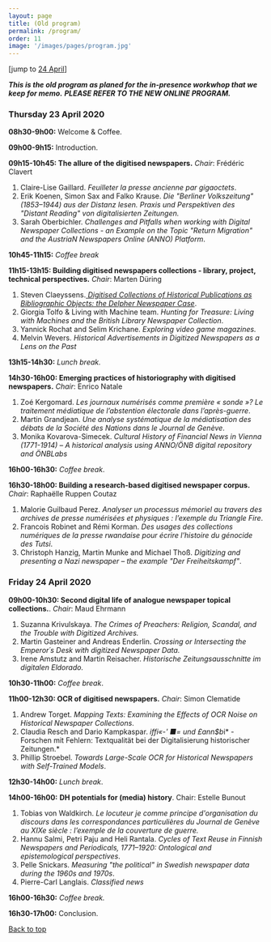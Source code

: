 ```yaml
---
layout: page
title: (Old program)
permalink: /program/
order: 11
image: '/images/pages/program.jpg'
---
```


[jump to  [24 April](#friday-24-april)]

***This is the old program as planed for the in-presence workwhop that we keep  for memo.***
***PLEASE REFER TO THE NEW ONLINE PROGRAM.***

### Thursday 23 April 2020

**08h30-9h00:** Welcome & Coffee.

**09h00-9h15:** Introduction.

**09h15-10h45: The allure of the digitised newspapers.** _Chair_: Frédéric Clavert

1. Claire-Lise Gaillard. *Feuilleter la presse ancienne par gigaoctets*.
2. Erik Koenen, Simon Sax and Falko Krause. *Die "Berliner Volkszeitung" (1853–1944) aus der Distanz lesen. Praxis und Perspektiven des "Distant Reading" von digitalisierten Zeitungen.*
3. Sarah Oberbichler. *Challenges and Pitfalls when working with Digital Newspaper Collections - an Example on the Topic "Return Migration" and the AustriaN Newspapers Online (ANNO) Platform*.

**10h45-11h15:** *Coffee break*

**11h15-13h15: Building digitised newspapers collections  - library, project, technical perspectives.** *Chair*: Marten Düring

1. Steven Claeyssens.[ *Digitised Collections of Historical Publications as Bibliographic Objects: the Delpher Newspaper Case*](#).
2. Giorgia Tolfo & Living with Machine team. *Hunting for Treasure: Living with Machines and the British Library Newspaper Collection*.
3. Yannick Rochat and Selim Krichane. *Exploring video game magazines.*
4. Melvin Wevers. *Historical Advertisements in Digitized Newspapers as a Lens on the Past*

**13h15-14h30:** *Lunch break.*

**14h30-16h00: Emerging practices of historiography with digitised newspapers.**
*Chair*: Enrico Natale

1. Zoé Kergomard. *Les journaux numérisés comme première « sonde »? Le traitement médiatique de l’abstention électorale dans l’après-guerre*.
2. Martin Grandjean. *Une analyse systématique de la médiatisation des débats de la Société des Nations dans le Journal de Genève*.
3. Monika Kovarova-Simecek. *Cultural History of Financial News in Vienna (1771-1914) – A historical analysis using ANNO/ÖNB digital repository and ÖNBLabs*

**16h00-16h30:** *Coffee break*.

**16h30-18h00: Building a research-based digitised newspaper corpus.** *Chair*: Raphaëlle Ruppen Coutaz

1. Malorie Guilbaud Perez. *Analyser un processus mémoriel au travers des archives de presse numérisées et physiques : l’exemple du Triangle Fire*.
2. Francois Robinet and Rémi Korman. *Des usages des collections numériques de la presse rwandaise pour écrire l’histoire du génocide des Tutsi*.
3. Christoph Hanzig, Martin Munke and Michael Thoß. *Digitizing and presenting a Nazi newspaper – the example "Der Freiheitskampf"*.



### Friday 24 April 2020

**09h00-10h30: Second digital life of analogue newspaper topical collections.**. *Chair*: Maud Ehrmann
1. Suzanna Krivulskaya. *The Crimes of Preachers: Religion, Scandal, and the Trouble with Digitized Archives.*
2. Martin Gasteiner and Andreas Enderlin. *Crossing or Intersecting the Emperor´s Desk with digitized Newspaper Data.*
3. Irene Amstutz and Martin Reisacher. *Historische Zeitungsausschnitte im digitalen Eldorado.*

**10h30-11h00:** *Coffee break*.

**11h00-12h30: OCR of digitised newspapers.** *Chair*: Simon Clematide 

1. Andrew Torget. *Mapping Texts: Examining the Effects of OCR Noise on Historical Newspaper Collections*.
2. Claudia Resch and Dario Kampkaspar. *iffi«-' ■= und £ann$b*i* - Forschen mit Fehlern: Textqualität bei der Digitalisierung historischer Zeitungen.*
3. Phillip Stroebel. *Towards Large-Scale OCR for Historical Newspapers with Self-Trained Models*.

**12h30-14h00:** *Lunch break*.

**14h00-16h00:** **DH potentials for (media) history**. Chair: Estelle Bunout

1. Tobias von Waldkirch. *Le locuteur je comme principe d'organisation du discours dans les correspondances particulières du Journal de Genève au XIXe siècle : l’exemple de la couverture de guerre.*
2. Hannu Salmi, Petri Paju and Heli Rantala. *Cycles of Text Reuse in Finnish Newspapers and Periodicals, 1771–1920: Ontological and epistemological perspectives*.
3. Pelle Snickars. *Measuring "the political" in Swedish newspaper data during the 1960s and 1970s*.
4. Pierre-Carl Langlais. *Classified news*

**16h00-16h30:** *Coffee break.*

**16h30-17h00:** Conclusion.

 <a href="#top">Back to top</a>

